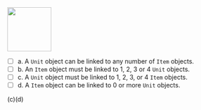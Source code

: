 <panel header="{{ icon_Q_A }} Which statement agrees with the  multiplicity shown in this diagram?">
<question>

<img src="{{baseUrl}}/uml/classDiagrams/associations/multiplicity/images/unitItem.png" height="100" />
<p/>

- [ ] a. A `Unit` object can be linked to any number of `Item` objects.
- [ ] b. An `Item` object must be linked to 1, 2, 3 or 4 `Unit` objects.
- [ ] c. A `Unit` object must be linked to 1, 2, 3, or 4 `Item` objects.
- [ ] d. A `Item` object can be linked to 0 or more `Unit` objects.

<div slot="answer">

(c)(d)

</div>
</question>
</panel>
